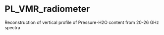 # PL_VMR_radiometer
Reconstruction of vertical profile of Pressure-H2O content from 20-26 GHz spectra 
